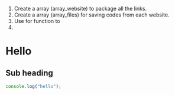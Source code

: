 1. Create a array (array_website) to package all the links.
2. Create a array (array_files) for saving codes from each website.
3. Use for function to 
4. 
# Hello

## Sub heading
 ```js
 console.log("hello");
 ```
 